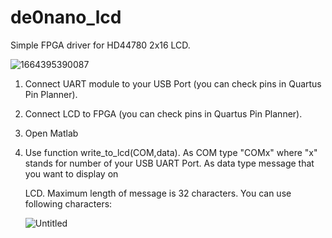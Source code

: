 # de0nano_lcd
Simple FPGA driver for HD44780 2x16 LCD. 

![1664395390087](https://user-images.githubusercontent.com/110915050/192877981-39ead6aa-eb37-489c-92b3-289f8b7d12bd.jpg)


1. Connect UART module to your USB Port (you can check pins in Quartus Pin Planner).

2. Connect LCD to FPGA (you can check pins in Quartus Pin Planner).

3. Open Matlab

4. Use function write_to_lcd(COM,data). As COM type "COMx" where "x" stands for number of your USB UART Port. As data type message that you want to display on

   LCD. Maximum length of message is 32 characters. You can use following characters:
   
   ![Untitled](https://user-images.githubusercontent.com/110915050/192877569-c5bfb293-a725-4f55-bec2-21dc8755bd1c.png)

